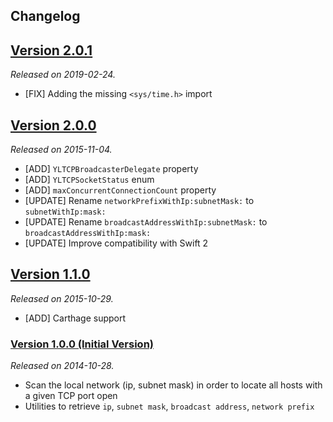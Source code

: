 ## Changelog

## [Version 2.0.1](https://github.com/yannickl/YLTCPBroadcaster/releases/tag/2.0.1)
*Released on 2019-02-24.*

- [FIX] Adding the missing `<sys/time.h>` import

## [Version 2.0.0](https://github.com/yannickl/YLTCPBroadcaster/releases/tag/2.0.0)
*Released on 2015-11-04.*

- [ADD] `YLTCPBroadcasterDelegate` property
- [ADD] `YLTCPSocketStatus` enum
- [ADD] `maxConcurrentConnectionCount` property
- [UPDATE] Rename `networkPrefixWithIp:subnetMask:` to `subnetWithIp:mask:`
- [UPDATE] Rename `broadcastAddressWithIp:subnetMask:` to `broadcastAddressWithIp:mask:`
- [UPDATE] Improve compatibility with Swift 2

## [Version 1.1.0](https://github.com/yannickl/YLTCPBroadcaster/releases/tag/1.1.0)
*Released on 2015-10-29.*

- [ADD] Carthage support

### [Version 1.0.0 (Initial Version)](https://github.com/yannickl/YLTCPBroadcaster/releases/tag/1.0.0)
*Released on 2014-10-28.*

- Scan the local network (ip, subnet mask) in order to locate all hosts with a given TCP port open
- Utilities to retrieve `ip`, `subnet mask`, `broadcast address`, `network prefix`
